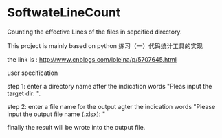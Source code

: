 # SoftwateLineCount
Counting the effective Lines of the files in sepcified directory.

This project is mainly based on python 练习（一）代码统计工具的实现

the link is : http://www.cnblogs.com/loleina/p/5707645.html

user specification

step 1:
    enter a directory name after the indication words "Pleas input the target dir: ".

step 2:
    enter a file name for the output agter the indication words "Please input the output file name (.xlsx): "

finally the result will be wrote into the output file.
